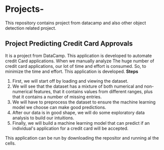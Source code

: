 # Projects-
This repository contains project from datacamp and also other object detection related project.

## Project Predicting Credit Card Approvals
It is a project from DataCamp. This application is developed to automate credit Card applications. When we manually analyze The huge number of credit card applications, our lot of time and effort is consumed. So, to minimize the time and effort. This application is developed. 
**Steps**
1) First, we will start off by loading and viewing the dataset.
2) We will see that the dataset has a mixture of both numerical and non-numerical features, that it contains values from different ranges, plus that it contains a number of missing entries.
3) We will have to preprocess the dataset to ensure the machine learning model we choose can make good predictions.
4) After our data is in good shape, we will do some exploratory data analysis to build our intuitions.
5) Finally, we will build a machine learning model that can predict if an individual's application for a credit card will be accepted.

This application can be run by downloading the repositor and running al the cells.

